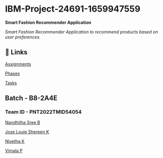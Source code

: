 # IBM-Project-24691-1659947559
<b>Smart Fashion Recommender Application </b>
  
<i>Smart Fashion Recommender Application to recommend products based on user preferences.</i>

## 🔗 Links

[Assignments](https://github.com/IBM-EPBL/IBM-Project-24691-1659947559/tree/main/Assignments)

[Phases](https://github.com/IBM-EPBL/IBM-Project-24691-1659947559/tree/main/Phases)

[Tasks](https://github.com/IBM-EPBL/IBM-Project-24691-1659947559/tree/main/Tasks)


## Batch - B8-2A4E

### Team ID - PNT2022TMID54054

[Nandhitha Sree B](https://github.com/Nandhitha-Sree-B)

[Jose Louie Shereen K](https://github.com/ShereenAlby)

[Nivetha K](https://github.com/Nivekumar01)

[Vimala P](https://github.com/Vimala18)
